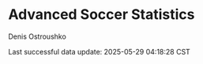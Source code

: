# Advanced Soccer Statistics
Denis Ostroushko

<!-- gfm -->

Last successful data update: 2025-05-29 04:18:28 CST
